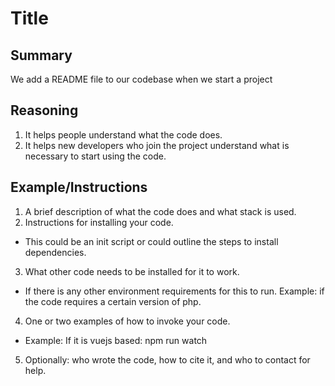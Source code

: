 # Title
## Summary
We add a README file to our codebase when we start a project


## Reasoning
1. It helps people understand what the code does.
2. It helps new developers who join the project understand what is necessary to start using the code.

## Example/Instructions
1. A brief description of what the code does and what stack is used.
2. Instructions for installing your code.
  - This could be an init script or could outline the steps to install dependencies.
3. What other code needs to be installed for it to work.
  - If there is any other environment requirements for this to run. Example: if the code requires a certain version of php.
4. One or two examples of how to invoke your code.
  - Example: If it is vuejs based: npm run watch
5. Optionally: who wrote the code, how to cite it, and who to contact for help.